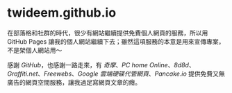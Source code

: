 # twideem.github.io

在部落格和社群的時代，很少有網站繼續提供免費個人網頁的服務，所以用 GitHub Pages 讓我的個人網站繼續下去；雖然這項服務的本意是用來宣傳專案，不是架個人網站用～

感謝 *GitHub*，也感謝一路走來，有 *奇摩*、*PC home Online*、*8d8d*、*Graffiti.net*、*Freewebs*、*Google 雲端硬碟代管網頁*、*Pancake.io* 提供免費又無廣告的網頁空間服務，讓我過足寫網頁文章的癮。